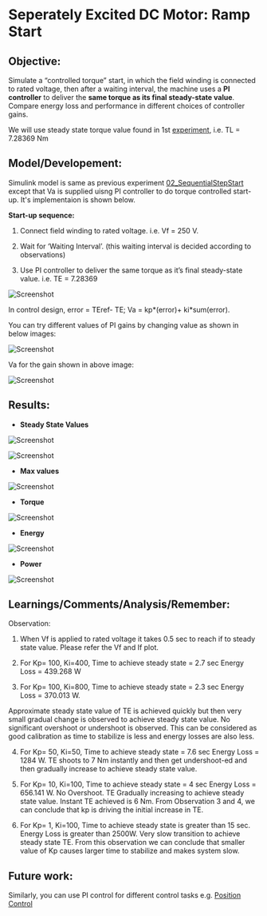 # Seperately Excited DC Motor: Ramp Start

## Objective: 

Simulate a “controlled torque” start, in which the field winding is connected to rated voltage, then after a waiting interval, the machine uses a **PI controller** to deliver the **same torque as its final steady-state value**. 
Compare energy loss and performance in different choices of controller gains.

We will use steady state torque value found in 1st [experiment](https://github.com/VishalDevnale/ControlSystem/tree/master/ElectricMachines/DC_Motors/01_SeperatelyExcitedDCMotor/01_AbruptStart), i.e. TL = 7.28369 Nm 

## Model/Developement:

Simulink model is same as previous experiment [02_SequentialStepStart](https://github.com/VishalDevnale/ControlSystem/tree/master/ElectricMachines/DC_Motors/01_SeperatelyExcitedDCMotor/02_SequentialStepStart) except that Va is supplied uisng PI controller to do torque controlled start-up. It's implementaion is shown below.

**Start-up sequence:**

1. Connect field winding to rated voltage. i.e. Vf = 250 V.

2. Wait for ‘Waiting Interval’. (this waiting interval is decided according to observations)

3. Use PI controller to deliver the same torque as it’s final steady-state value. i.e. TE = 7.28369

![Screenshot](08_HowToChangeVaTiming.PNG)

In control design, error = TEref- TE; Va = kp*(error)+ ki*sum(error).

You can try different values of PI gains by changing value as shown in below images:

![Screenshot](10_HowToChangeGain.PNG)

Va for the gain shown in above image: 

![Screenshot](09_AppliedVoltages.PNG)

## Results:

* **Steady State Values**

![Screenshot](02_SS_Comment.PNG)

![Screenshot](04_Figure1.png)

* **Max values**

![Screenshot](03_Max_Comment.PNG)

* **Torque**

![Screenshot](05_Figure2.png)

* **Energy**

![Screenshot](06_Figure3.png)

* **Power**

![Screenshot](07_Figure4.png)

## Learnings/Comments/Analysis/Remember:
Observation:
1. When Vf is applied to rated voltage it takes 0.5 sec to reach if to steady state value. Please refer the Vf and If plot.

2. For Kp= 100, Ki=400, Time to achieve steady state = 2.7 sec
Energy Loss = 439.268 W

3. For Kp= 100, Ki=800, Time to achieve steady state = 2.3 sec
Energy Loss = 370.013 W.

Approximate steady state value of TE is achieved quickly but then very small gradual change is observed to achieve steady state value.
No significant overshoot or undershoot is observed.
This can be considered as good calibration as time to stabilize is less and energy losses are also less.

4. For Kp= 50, Ki=50, Time to achieve steady state = 7.6 sec
Energy Loss = 1284 W.
TE shoots to 7 Nm instantly and then get undershoot-ed and then gradually increase to achieve
steady state value.

5. For Kp= 10, Ki=100, Time to achieve steady state = 4 sec
Energy Loss = 656.141 W.
No Overshoot. TE Gradually increasing to achieve steady state value.
Instant TE achieved is 6 Nm.
From Observation 3 and 4, we can conclude that kp is driving the initial increase in TE.

6. For Kp= 1, Ki=100, Time to achieve steady state is greater than 15 sec.
Energy Loss is greater than 2500W.
Very slow transition to achieve steady state TE. From this observation we can conclude that
smaller value of Kp causes larger time to stabilize and makes system slow.

## Future work:
Similarly, you can use PI control for different control tasks e.g. [Position Control](https://github.com/VishalDevnale/ControlSystem/tree/master/ElectricMachines/DC_Motors/01_SeperatelyExcitedDCMotor/05_PositionControl)
